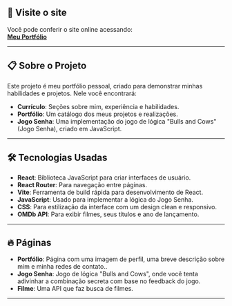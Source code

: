 ## 🚀 Visite o site

Você pode conferir o site online acessando:  
[**Meu Portfólio**](https://meu-portfolio-red-rho.vercel.app/)

---

## 📋 Sobre o Projeto

Este projeto é meu portfólio pessoal, criado para demonstrar minhas habilidades e projetos. Nele você encontrará:

- **Currículo**: Seções sobre mim, experiência e habilidades.
- **Portfólio**: Um catálogo dos meus projetos e realizações.
- **Jogo Senha**: Uma implementação do jogo de lógica "Bulls and Cows" (Jogo Senha), criado em JavaScript.

---

## 🛠️ Tecnologias Usadas

- **React**: Biblioteca JavaScript para criar interfaces de usuário.
- **React Router**: Para navegação entre páginas.
- **Vite**: Ferramenta de build rápida para desenvolvimento de React.
- **JavaScript**: Usado para implementar a lógica do Jogo Senha.
- **CSS**: Para estilização da interface com um design clean e responsivo.
- **OMDb API**: Para exibir filmes, seus títulos e ano de lançamento.

---

## 🔥 Páginas

- **Portfólio**: Página com uma imagem de perfil, uma breve descrição sobre mim e minha redes de contato..
- **Jogo Senha**: Jogo de lógica "Bulls and Cows", onde você tenta adivinhar a combinação secreta com base no feedback do jogo.
- **Filme**: Uma API que faz busca de filmes.

---





